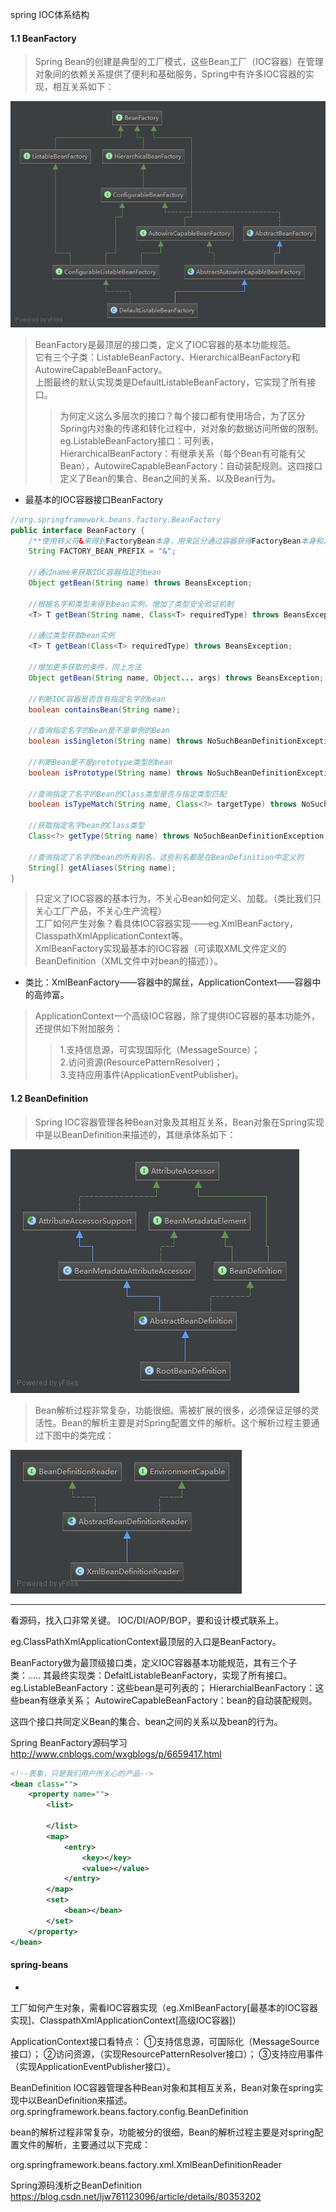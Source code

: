 spring IOC体系结构

#### 1.1 BeanFactory
>Spring Bean的创建是典型的工厂模式，这些Bean工厂（IOC容器）在管理对象间的依赖关系提供了便利和基础服务，Spring中有许多IOC容器的实现，相互关系如下：

![image](https://github.com/nanphonfy/note-images/blob/master/promote-2019/source-analysis/DefaultListableBeanFactory.png?raw=true)

>BeanFactory是最顶层的接口类，定义了IOC容器的基本功能规范。  
它有三个子类：ListableBeanFactory、HierarchicalBeanFactory和AutowireCapableBeanFactory。  
上图最终的默认实现类是DefaultListableBeanFactory，它实现了所有接口。  
>>为何定义这么多层次的接口？每个接口都有使用场合，为了区分Spring内对象的传递和转化过程中，对对象的数据访问所做的限制。  
eg.ListableBeanFactory接口：可列表，HierarchicalBeanFactory：有继承关系（每个Bean有可能有父Bean），AutowireCapableBeanFactory：自动装配规则。这四接口定义了Bean的集合、Bean之间的关系、以及Bean行为。

- 最基本的IOC容器接口BeanFactory
```java  
//org.springframework.beans.factory.BeanFactory
public interface BeanFactory {
	/**使用转义符&来得到FactoryBean本身，用来区分通过容器获得FactoryBean本身和其产生的对象**/
	String FACTORY_BEAN_PREFIX = "&";

	//通过name来获取IOC容器指定的bean
	Object getBean(String name) throws BeansException;

	//根据名字和类型来得到bean实例，增加了类型安全验证机制
	<T> T getBean(String name, Class<T> requiredType) throws BeansException;

	//通过类型获取bean实例
	<T> T getBean(Class<T> requiredType) throws BeansException;

	//增加更多获取的条件，同上方法
	Object getBean(String name, Object... args) throws BeansException;

	//判断IOC容器是否含有指定名字的bean
	boolean containsBean(String name);

	//查询指定名字的Bean是不是单例的Bean
	boolean isSingleton(String name) throws NoSuchBeanDefinitionException;

	//判断Bean是不是prototype类型的bean
	boolean isPrototype(String name) throws NoSuchBeanDefinitionException;

	//查询指定了名字的Bean的Class类型是否与指定类型匹配
	boolean isTypeMatch(String name, Class<?> targetType) throws NoSuchBeanDefinitionException;

	//获取指定名字bean的Class类型
	Class<?> getType(String name) throws NoSuchBeanDefinitionException;

	//查询指定了名字的bean的所有别名，这些别名都是在BeanDefinition中定义的
	String[] getAliases(String name);
}
```
>只定义了IOC容器的基本行为，不关心Bean如何定义、加载。（类比我们只关心工厂产品，不关心生产流程）  
工厂如何产生对象？看具体IOC容器实现——eg.XmlBeanFactory，ClasspathXmlApplicationContext等。  
XmlBeanFactory实现最基本的IOC容器（可读取XML文件定义的BeanDefinition（XML文件中对bean的描述））。

- 类比：XmlBeanFactory——容器中的屌丝，ApplicationContext——容器中的高帅富。  
>ApplicationContext一个高级IOC容器，除了提供IOC容器的基本功能外，还提供如下附加服务：  
>>1.支持信息源，可实现国际化（MessageSource）；   
2.访问资源(ResourcePatternResolver)；  
3.支持应用事件(ApplicationEventPublisher)。

#### 1.2 BeanDefinition
>Spring IOC容器管理各种Bean对象及其相互关系，Bean对象在Spring实现中是以BeanDefinition来描述的，其继承体系如下：

![image](https://github.com/nanphonfy/note-images/blob/master/promote-2019/source-analysis/RootBeanDefinition.jpg?raw=true)

>Bean解析过程非常复杂，功能很细。需被扩展的很多，必须保证足够的灵活性。Bean的解析主要是对Spring配置文件的解析。这个解析过程主要通过下图中的类完成：

![image](https://github.com/nanphonfy/note-images/blob/master/promote-2019/source-analysis/XmlBeanDefinitionReader.jpg?raw=true)


---

看源码，找入口非常关键。
IOC/DI/AOP/BOP，要和设计模式联系上。

eg.ClassPathXmlApplicationContext最顶层的入口是BeanFactory。

BeanFactory做为最顶级接口类，定义IOC容器基本功能规范，其有三个子类：.....
其最终实现类：DefaltListableBeanFactory，实现了所有接口。
eg.ListableBeanFactory：这些bean是可列表的；
HierarchialBeanFactory：这些bean有继承关系；
AutowireCapableBeanFactory：bean的自动装配规则。

这四个接口共同定义Bean的集合、bean之间的关系以及bean的行为。

Spring BeanFactory源码学习
http://www.cnblogs.com/wxgblogs/p/6659417.html


```xml
<!--表象，只是我们用户所关心的产品-->
<bean class="">
	<property name="">
		<list>
			
		</list>
		<map>
			<entry>
				<key></key>
				<value></value>
			</entry>
		</map>
		<set>
			<bean></bean>
		</set>
	</property>
</bean>
```

#### spring-beans

- 

工厂如何产生对象，需看IOC容器实现（eg.XmlBeanFactory[最基本的IOC容器实现]、ClasspathXmlApplicationContext[高级IOC容器]）

ApplicationContext接口看特点：
①支持信息源，可国际化（MessageSource接口）；
②访问资源，（实现ResourcePatternResolver接口）；
③支持应用事件（实现ApplicationEventPublisher接口）。

BeanDefinition
IOC容器管理各种Bean对象和其相互关系，Bean对象在spring实现中以BeanDefinition来描述。
org.springframework.beans.factory.config.BeanDefinition


bean的解析过程非常复杂，功能被分的很细，Bean的解析过程主要是对spring配置文件的解析，主要通过以下完成：

org.springframework.beans.factory.xml.XmlBeanDefinitionReader

Spring源码浅析之BeanDefinition
https://blog.csdn.net/ljw761123096/article/details/80353202



